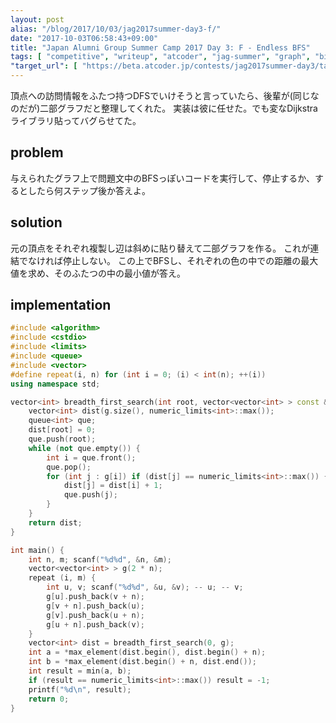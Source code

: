 ```yaml
---
layout: post
alias: "/blog/2017/10/03/jag2017summer-day3-f/"
date: "2017-10-03T06:58:43+09:00"
title: "Japan Alumni Group Summer Camp 2017 Day 3: F - Endless BFS"
tags: [ "competitive", "writeup", "atcoder", "jag-summer", "graph", "bipartite-graph", "bfs" ]
"target_url": [ "https://beta.atcoder.jp/contests/jag2017summer-day3/tasks/jag2017summer_day3_f" ]
---
```


頂点への訪問情報をふたつ持つDFSでいけそうと言っていたら、後輩が(同じなのだが)二部グラフだと整理してくれた。
実装は彼に任せた。でも変なDijkstraライブラリ貼ってバグらせてた。

## problem

与えられたグラフ上で問題文中のBFSっぽいコードを実行して、停止するか、するとしたら何ステップ後か答えよ。

## solution

元の頂点をそれぞれ複製し辺は斜めに貼り替えて二部グラフを作る。
これが連結でなければ停止しない。
この上でBFSし、それぞれの色の中での距離の最大値を求め、そのふたつの中の最小値が答え。

## implementation

``` c++
#include <algorithm>
#include <cstdio>
#include <limits>
#include <queue>
#include <vector>
#define repeat(i, n) for (int i = 0; (i) < int(n); ++(i))
using namespace std;

vector<int> breadth_first_search(int root, vector<vector<int> > const & g) {
    vector<int> dist(g.size(), numeric_limits<int>::max());
    queue<int> que;
    dist[root] = 0;
    que.push(root);
    while (not que.empty()) {
        int i = que.front();
        que.pop();
        for (int j : g[i]) if (dist[j] == numeric_limits<int>::max()) {
            dist[j] = dist[i] + 1;
            que.push(j);
        }
    }
    return dist;
}

int main() {
    int n, m; scanf("%d%d", &n, &m);
    vector<vector<int> > g(2 * n);
    repeat (i, m) {
        int u, v; scanf("%d%d", &u, &v); -- u; -- v;
        g[u].push_back(v + n);
        g[v + n].push_back(u);
        g[v].push_back(u + n);
        g[u + n].push_back(v);
    }
    vector<int> dist = breadth_first_search(0, g);
    int a = *max_element(dist.begin(), dist.begin() + n);
    int b = *max_element(dist.begin() + n, dist.end());
    int result = min(a, b);
    if (result == numeric_limits<int>::max()) result = -1;
    printf("%d\n", result);
    return 0;
}
```

